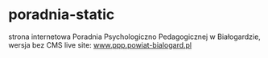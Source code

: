 # poradnia-static
strona internetowa Poradnia Psychologiczno Pedagogicznej w Białogardzie, wersja bez CMS
live site: www.ppp.powiat-bialogard.pl
